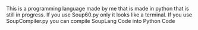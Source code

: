 This is a programming language made by me that is made in python that is still in progress. 
If you use Soup60.py only it looks like a terminal.
If you use SoupCompiler.py you can compile SoupLang Code into Python Code

